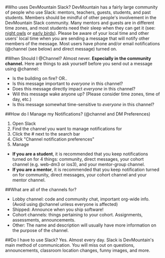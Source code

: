 #Who uses DevMountain Slack?
DevMountain has a fairly large community of people who use Slack: mentors, teachers, guests, students, and past students. Members should be mindful of other people's involvement in the DevMountain Slack community. Many mentors and guests are in different time zones, and most students need their sleep when they can get it (see: [night owls](http://en.wikipedia.org/wiki/Night_owl_%28person%29) or [early birds](http://en.wikipedia.org/wiki/Lark_%28person%29)). Please be aware of your local time and other users' local time when you are sending a message that will notify other members of the message. Most users have phone and/or email notifications (@channel (see below) and direct message) turned on.
 
#When Should I @Channel?
Almost never. **Especially in the community channel.** Here are things to ask yourself before you send out a message using @channel:
* Is the building on fire? OR..
* Is this message important to *everyone* in this channel?
* Does this message directly impact *everyone* in this channel?
* Will this message wake anyone up? (Please consider time zones, time of day, etc.)
* Is this message somewhat time-sensitive to *everyone* in this channel?
 
##How do I Manage my Notifications? (@channel and DM Preferences)
1. Open Slack
2. Find the channel you want to manage notifications for
3. Click the #<ChannelName> next to the search bar
4. Click "Channel notification preferences"
5. Manage
 
* **If you are a student**, it is recommended that you keep notifications turned on for 4 things: community, direct messages, your cohort channel (e.g. web-dm3 or ios3), and your mentor-group channel.
* **If you are a mentor**, it is recommended that you keep notification turned on for community, direct messages, your cohort channel and your mentor channel.
 
 
##What are all of the channels for?
* Lobby channel: code and community chat, important org-wide info. (Avoid using @channel unless everyone is affected)
* Shipped: Announce when you ship software!
* Cohort channels: things pertaining to your cohort. Assignments, assessments, announcements.
* Other: The name and description will usually have more information on the purpose of the channel.
 
##Do I have to use Slack?
Yes. Almost every day. Slack is DevMountain's main method of communication. You will miss out on questions, announcements, classroom location changes, funny images, and more.
